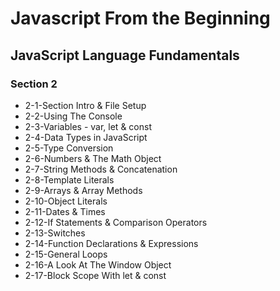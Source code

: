 # Javascript From the Beginning

## JavaScript Language Fundamentals

### Section 2
* 2-1-Section Intro & File Setup
* 2-2-Using The Console
* 2-3-Variables - var, let & const
* 2-4-Data Types in JavaScript
* 2-5-Type Conversion
* 2-6-Numbers & The Math Object
* 2-7-String Methods & Concatenation
* 2-8-Template Literals
* 2-9-Arrays & Array Methods
* 2-10-Object Literals
* 2-11-Dates & Times
* 2-12-If Statements & Comparison Operators
* 2-13-Switches
* 2-14-Function Declarations & Expressions
* 2-15-General Loops
* 2-16-A Look At The Window Object
* 2-17-Block Scope With let & const